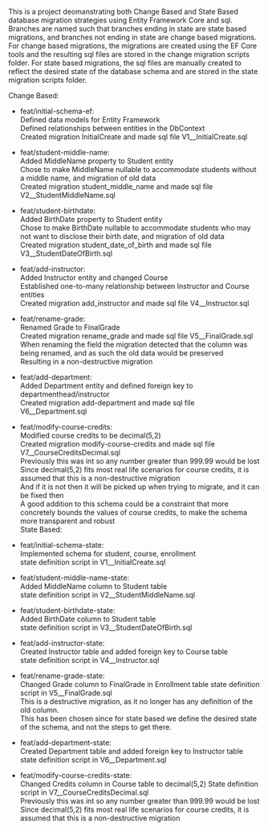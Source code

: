 This is a project deomanstrating both Change Based and State Based database migration strategies using Entity Framework Core and sql.
Branches are named such that branches ending in state are state based migrations, and branches not ending in state are change based migrations.
For change based migrations, the migrations are created using the EF Core tools and the resulting sql files are stored in the change migration scripts folder.
For state based migrations, the sql files are manually created to reflect the desired state of the database schema and are stored in the state migration scripts folder.

Change Based:
- feat/initial-schema-ef:  
    Defined data models for Entity Framework  
    Defined relationships between entities in the DbContext  
    Created migration InitialCreate and made sql file V1__InitialCreate.sql  

- feat/student-middle-name:  
    Added MiddleName property to Student entity  
    Chose to make MiddleName nullable to accommodate students without a middle name, and migration of old data  
    Created migration student_middle_name and made sql file V2__StudentMiddleName.sql  

- feat/student-birthdate:  
    Added BirthDate property to Student entity  
    Chose to make BirthDate nullable to accommodate students who may not want to disclose their birth date, and migration of old data  
    Created migration student_date_of_birth and made sql file V3__StudentDateOfBirth.sql  

- feat/add-instructor:  
    Added Instructor entity and changed Course  
    Established one-to-many relationship between Instructor and Course entities  
    Created migration add_instructor and made sql file V4__Instructor.sql  

- feat/rename-grade:  
    Renamed Grade to FinalGrade  
    Created migration rename_grade and made sql file V5__FinalGrade.sql  
    When renaming the field the migration detected that the column was being renamed, and as such the old data would be preserved  
    Resulting in a non-destructive migration  

- feat/add-department:  
    Added Department entity and defined foreign key to departmenthead/instructor  
    Created migration add-department and made sql file V6__Department.sql  

- feat/modify-course-credits:  
    Modified course credits to be decimal(5,2)  
    Created migration modify-course-credits and made sql file V7__CourseCreditsDecimal.sql  
    Previously this was int so any number greater than 999.99 would be lost  
    Since decimal(5,2) fits most real life scenarios for course credits, it is assumed that this is a non-destructive migration  
    And if it is not then it will be picked up when trying to migrate, and it can be fixed then  
    A good addition to this schema could be a constraint that more concretely bounds the values of course credits, to make the schema more transparent and robust  
State Based:
- feat/initial-schema-state:  
    Implemented schema for student, course, enrollment  
    state definition script in V1__InitialCreate.sql  
- feat/student-middle-name-state:  
    Added MiddleName column to Student table  
    state definition script in V2__StudentMiddleName.sql  
- feat/student-birthdate-state:  
    Added BirthDate column to Student table  
    state definition script in V3__StudentDateOfBirth.sql  
- feat/add-instructor-state:  
    Created Instructor table and added foreign key to Course table  
    state definition script in V4__Instructor.sql  
- feat/rename-grade-state:  
    Changed Grade column to FinalGrade in Enrollment table
    state definition script in V5__FinalGrade.sql  
    This is a destructive migration, as it no longer has any definition of the old column.  
    This has been chosen since for state based we define the desired state of the schema, and not the steps to get there.
-  feat/add-department-state:  
    Created Department table and added foreign key to Instructor table  
    state definition script in V6__Department.sql
- feat/modify-course-credits-state:  
    Changed Credits column in Course table to decimal(5,2)
    State definition script in V7__CourseCreditsDecimal.sql  
    Previously this was int so any number greater than 999.99 would be lost  
    Since decimal(5,2) fits most real life scenarios for course credits, it is assumed that this is a non-destructive migration